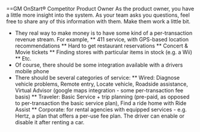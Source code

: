 ==GM OnStart® Competitor Product Owner
As the product owner, you have a little more insight into the system. As your team asks you questions, feel free to share any of this information with them. Make them work a little bit.
* They real way to make money is to have some kind of a per-transaction revenue stream. For example,
** 411 service, with GPS-based location recommendations
** Hard to get restaurant reservations
** Concert & Movie tickets
** Finding stores with particular items in stock (e.g. a Wii)
** Etc.
* Of course, there should be some integration available with a drivers mobile phone
* There should be several categories of service:
** Wired: Diagnose vehicle problems, Remote entry, Locate vehicle, Roadside assistance, Virtual Advisor (google maps integration - some per-transaction fee basis)
** Traveler: Basic Service + trip planning (pre-paid, as opposed to per-transaction the basic service plan), Find a ride home with Ride Assist
** Corporate: for rental agencies with equipped services - e.g. Hertz, a plan that offers a per-use fee plan. The driver can enable or disable it after renting a car.